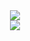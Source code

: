 <center>
  <a href="https://media.giphy.com/media/SVCSsoKU5v6ZJLk07n/giphy.gif">
    <img src="https://media.giphy.com/media/SVCSsoKU5v6ZJLk07n/giphy.gif">
  </a>
  <br/>
  <a href="https://komarev.com/ghpvc/?username=brycemcwilliams&color=brightgreen">
    <img src="https://komarev.com/ghpvc/?username=brycemcwilliams&color=brightgreen">
  </a>
</center>
